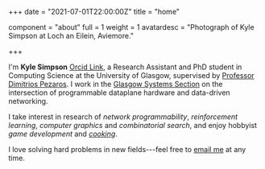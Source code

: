 +++
date = "2021-07-01T22:00:00Z"
title = "home"

component = "about"
full = 1
weight = 1
avatardesc = "Photograph of Kyle Simpson at Loch an Eilein, Aviemore."

+++

I'm **Kyle Simpson** [Orcid Link](https://orcid.org/0000-0001-8068-9909), a Research Assistant and PhD student in Computing Science at the University of Glasgow, supervised by [Professor Dimitrios Pezaros](https://www.gla.ac.uk/schools/computing/staff/dimitriospezaros/).
I work in the [Glasgow Systems Section](https://www.gla.ac.uk/schools/computing/research/researchsections/systems-section/) on the intersection of programmable dataplane hardware and data-driven networking.

I take interest in research of *network programmability*, *reinforcement learning*, *computer graphics* and *combinatorial search*, and enjoy hobbyist *game development* and [*cooking*](/recipe).

I love solving hard problems in new fields---feel free to [email me](mailto:kyleandrew.simpson@gmail.com) at any time.
